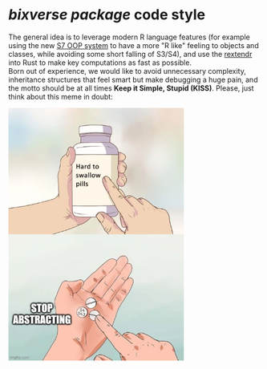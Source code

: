 # *bixverse package* code style

The general idea is to leverage modern R language features (for example using 
the new [S7 OOP system](https://github.com/RConsortium/S7) to have a more "R 
like" feeling to objects and classes, while avoiding some short falling of 
S3/S4), and use the [rextendr](https://github.com/extendr/rextendr) into Rust 
to make key computations as fast as possible. </br>
Born out of experience, we would like to avoid unnecessary complexity, 
inheritance structures that feel smart but make debugging a huge pain, and the
motto should be at all times **Keep it Simple, Stupid (KISS)**. 
Please, just think about this meme in doubt:

<img src="/misc/pics/stop_abstracting.png" width="350" height="504" alt="stop abstracting">

